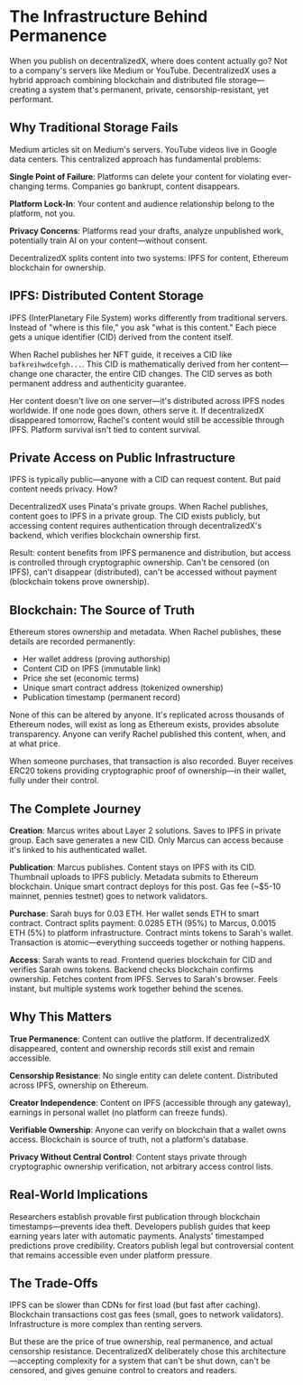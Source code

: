 # The Infrastructure Behind Permanence

When you publish on decentralizedX, where does content actually go? Not to a company's servers like Medium or YouTube. DecentralizedX uses a hybrid approach combining blockchain and distributed file storage—creating a system that's permanent, private, censorship-resistant, yet performant.

## Why Traditional Storage Fails

Medium articles sit on Medium's servers. YouTube videos live in Google data centers. This centralized approach has fundamental problems:

**Single Point of Failure**: Platforms can delete your content for violating ever-changing terms. Companies go bankrupt, content disappears.

**Platform Lock-In**: Your content and audience relationship belong to the platform, not you.

**Privacy Concerns**: Platforms read your drafts, analyze unpublished work, potentially train AI on your content—without consent.

DecentralizedX splits content into two systems: IPFS for content, Ethereum blockchain for ownership.

## IPFS: Distributed Content Storage

IPFS (InterPlanetary File System) works differently from traditional servers. Instead of "where is this file," you ask "what is this content." Each piece gets a unique identifier (CID) derived from the content itself.

When Rachel publishes her NFT guide, it receives a CID like `bafkreihwdcefgh...`. This CID is mathematically derived from her content—change one character, the entire CID changes. The CID serves as both permanent address and authenticity guarantee.

Her content doesn't live on one server—it's distributed across IPFS nodes worldwide. If one node goes down, others serve it. If decentralizedX disappeared tomorrow, Rachel's content would still be accessible through IPFS. Platform survival isn't tied to content survival.

## Private Access on Public Infrastructure

IPFS is typically public—anyone with a CID can request content. But paid content needs privacy. How?

DecentralizedX uses Pinata's private groups. When Rachel publishes, content goes to IPFS in a private group. The CID exists publicly, but accessing content requires authentication through decentralizedX's backend, which verifies blockchain ownership first.

Result: content benefits from IPFS permanence and distribution, but access is controlled through cryptographic ownership. Can't be censored (on IPFS), can't disappear (distributed), can't be accessed without payment (blockchain tokens prove ownership).

## Blockchain: The Source of Truth

Ethereum stores ownership and metadata. When Rachel publishes, these details are recorded permanently:
- Her wallet address (proving authorship)
- Content CID on IPFS (immutable link)
- Price she set (economic terms)
- Unique smart contract address (tokenized ownership)
- Publication timestamp (permanent record)

None of this can be altered by anyone. It's replicated across thousands of Ethereum nodes, will exist as long as Ethereum exists, provides absolute transparency. Anyone can verify Rachel published this content, when, and at what price.

When someone purchases, that transaction is also recorded. Buyer receives ERC20 tokens providing cryptographic proof of ownership—in their wallet, fully under their control.

## The Complete Journey

**Creation**: Marcus writes about Layer 2 solutions. Saves to IPFS in private group. Each save generates a new CID. Only Marcus can access because it's linked to his authenticated wallet.

**Publication**: Marcus publishes. Content stays on IPFS with its CID. Thumbnail uploads to IPFS publicly. Metadata submits to Ethereum blockchain. Unique smart contract deploys for this post. Gas fee (~$5-10 mainnet, pennies testnet) goes to network validators.

**Purchase**: Sarah buys for 0.03 ETH. Her wallet sends ETH to smart contract. Contract splits payment: 0.0285 ETH (95%) to Marcus, 0.0015 ETH (5%) to platform infrastructure. Contract mints tokens to Sarah's wallet. Transaction is atomic—everything succeeds together or nothing happens.

**Access**: Sarah wants to read. Frontend queries blockchain for CID and verifies Sarah owns tokens. Backend checks blockchain confirms ownership. Fetches content from IPFS. Serves to Sarah's browser. Feels instant, but multiple systems work together behind the scenes.

## Why This Matters

**True Permanence**: Content can outlive the platform. If decentralizedX disappeared, content and ownership records still exist and remain accessible.

**Censorship Resistance**: No single entity can delete content. Distributed across IPFS, ownership on Ethereum.

**Creator Independence**: Content on IPFS (accessible through any gateway), earnings in personal wallet (no platform can freeze funds).

**Verifiable Ownership**: Anyone can verify on blockchain that a wallet owns access. Blockchain is source of truth, not a platform's database.

**Privacy Without Central Control**: Content stays private through cryptographic ownership verification, not arbitrary access control lists.

## Real-World Implications

Researchers establish provable first publication through blockchain timestamps—prevents idea theft. Developers publish guides that keep earning years later with automatic payments. Analysts' timestamped predictions prove credibility. Creators publish legal but controversial content that remains accessible even under platform pressure.

## The Trade-Offs

IPFS can be slower than CDNs for first load (but fast after caching). Blockchain transactions cost gas fees (small, goes to network validators). Infrastructure is more complex than renting servers.

But these are the price of true ownership, real permanence, and actual censorship resistance. DecentralizedX deliberately chose this architecture—accepting complexity for a system that can't be shut down, can't be censored, and gives genuine control to creators and readers.